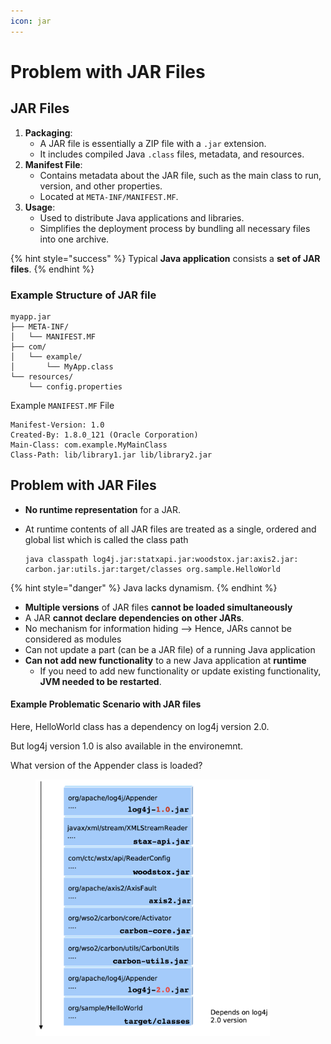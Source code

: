 ```yaml
---
icon: jar
---
```


# Problem with JAR Files

## **JAR Files**

1. **Packaging**:
   * A JAR file is essentially a ZIP file with a `.jar` extension.
   * It includes compiled Java `.class` files, metadata, and resources.
2. **Manifest File**:
   * Contains metadata about the JAR file, such as the main class to run, version, and other properties.
   * Located at `META-INF/MANIFEST.MF`.
3. **Usage**:
   * Used to distribute Java applications and libraries.
   * Simplifies the deployment process by bundling all necessary files into one archive.

{% hint style="success" %}
Typical **Java application** consists a **set of JAR files**.&#x20;
{% endhint %}

### Example Structure of JAR file

```
myapp.jar
├── META-INF/
│   └── MANIFEST.MF
├── com/
│   └── example/
│       └── MyApp.class
└── resources/
    └── config.properties
```

Example `MANIFEST.MF` File

```
Manifest-Version: 1.0
Created-By: 1.8.0_121 (Oracle Corporation)
Main-Class: com.example.MyMainClass
Class-Path: lib/library1.jar lib/library2.jar
```



## Problem with JAR Files



* **No runtime representation** for a JAR.&#x20;
*   At runtime contents of all JAR files are treated as a single, ordered and global list which is called the class path&#x20;

    ```
    java ­classpath log4j.jar:statx­api.jar:woodstox.jar:axis2.jar: carbon.jar:utils.jar:target/classes org.sample.HelloWorld
    ```



{% hint style="danger" %}
Java lacks dynamism.
{% endhint %}

* **Multiple versions** of JAR files **cannot be loaded simultaneously**&#x20;
* A JAR **cannot declare dependencies on other JARs**.&#x20;
* No mechanism for information hiding --> Hence, JARs cannot be considered as modules
* Can not update a part (can be a JAR file) of a running Java application
* **Can not add new functionality** to a new Java application at **runtime**
  * If you need to add new functionality or update existing functionality, **JVM needed to be restarted**.&#x20;



#### Example Problematic Scenario with JAR files

Here, HelloWorld class has a dependency on log4j version 2.0.&#x20;

But log4j version 1.0 is also available in the environemnt.

&#x20;What version of the Appender class is loaded?

<figure><img src="../.gitbook/assets/problematic-scenario-of-jars.png" alt="" width="375"><figcaption></figcaption></figure>



